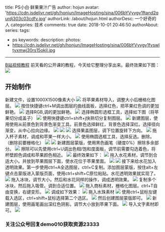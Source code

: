 title: PS小白·鲜果果汁广告
author: hojun
avatar: 'https://cdn.jsdelivr.net/gh/honjun/ImageHosting/sina/006bYVyvgy1ftand2qurdj303c03cdfv.jpg'
authorLink: /about/hojun.html
authorDesc: 一个好奇的人
categories: 技术
comments: true
date: 2018-10-01 20:46:50
authorAbout:
series:
tags:
 - ps
keywords:
description:
photos:
 - https://cdn.jsdelivr.net/gh/honjun/ImageHosting/sina/006bYVyvgy1fvswltyxmwj30rs15okjl.jpg
---
[B站视频教程](https://www.bilibili.com/video/av32786755)
前天看的公开课的教程，今天给它整理分享出来。最终效果如下图： 
![](https://cdn.jsdelivr.net/gh/honjun/ImageHosting/sina/006bYVyvgy1fvswltyxmwj30rs15okjl.jpg)

## 开始制作
新建文件，设置1000X1500像素大小
![](https://cdn.jsdelivr.net/gh/honjun/ImageHosting/sina/006bYVyvgy1fvswucki8yj30kc0d2n18.jpg)
将苹果素材导入，调整大小后栅格化图层。
![](https://cdn.jsdelivr.net/gh/honjun/ImageHosting/sina/006bYVyvgy1fvswv3qjhkj30nx0frjy1.jpg)
按住快捷键ctrl+M调出图层的曲线面板，选择红色，把苹果红色调的更加鲜艳。
![](https://cdn.jsdelivr.net/gh/honjun/ImageHosting/sina/006bYVyvgy1fvswwojufyj30pd0f1ah1.jpg)
选择RGB,调的更加鲜艳。
![](https://cdn.jsdelivr.net/gh/honjun/ImageHosting/sina/006bYVyvgy1fvsxc21ihdj30ou0dldmb.jpg)
选择椭圆形选框工具，选择如下图（将苹果切分成盖子）
![](https://cdn.jsdelivr.net/gh/honjun/ImageHosting/sina/006bYVyvgy1fvsxeo9khxj30y60fvdmq.jpg)
使用快捷键ctrl+shift+j快熟切分复制图层。
![](https://cdn.jsdelivr.net/gh/honjun/ImageHosting/sina/006bYVyvgy1fvsy2psaa0j30pn0dr43j.jpg)
新建图层，使用使用从前景色到背景色渐变工具。前景色选择鲜红，背景色选择深红。选择径向渐变，从中心拉向边缘。
![](https://cdn.jsdelivr.net/gh/honjun/ImageHosting/sina/006bYVyvgy1fvsy4lsoazj30yk0gntgp.jpg)
![](https://cdn.jsdelivr.net/gh/honjun/ImageHosting/sina/006bYVyvgy1fvsyasl4gzj30mm0fa77h.jpg)
![](https://cdn.jsdelivr.net/gh/honjun/ImageHosting/sina/006bYVyvgy1fvsydhqzkcj30ex0cy0vh.jpg)
选择果盖图层，调下位置旋转下方向。
![](https://cdn.jsdelivr.net/gh/honjun/ImageHosting/sina/006bYVyvgy1fvsyeei3xuj30hx0ekq8o.jpg)
拖入杯子素材，调成和苹果一样大小。
![](https://cdn.jsdelivr.net/gh/honjun/ImageHosting/sina/006bYVyvgy1fvsyg74n14j30ll0ccgue.jpg)
使用椭圆选框工具，选择反选。删除。（删除前要栅格化）
![](https://cdn.jsdelivr.net/gh/honjun/ImageHosting/sina/006bYVyvgy1fvsyhlmhuwj30oa0d6dq8.jpg)
![](https://cdn.jsdelivr.net/gh/honjun/ImageHosting/sina/006bYVyvgy1fvsyis6df3j30n90bxk0r.jpg)
新建图层蒙版，使用黑色画笔（硬度0%）擦除多余部分。
![](https://cdn.jsdelivr.net/gh/honjun/ImageHosting/sina/006bYVyvgy1fvsykqaw8hj30qb0brti0.jpg)
擦除可以先使用ctrl+U调出色相/饱和度面板，调节前需要勾选着色，将杯壁颜色调成和苹果颜色相近。
![](https://cdn.jsdelivr.net/gh/honjun/ImageHosting/sina/006bYVyvgy1fvsymqvep5j30t50enti4.jpg)
最终效果如下：
![](https://cdn.jsdelivr.net/gh/honjun/ImageHosting/sina/006bYVyvgy1fvsypjrpbkj30n30bfqck.jpg)
拖入水花素材，调节到合适大小。并放到苹果图层下面，使水花位于苹果里面。
![](https://cdn.jsdelivr.net/gh/honjun/ImageHosting/sina/006bYVyvgy1fvsyq7hh94j30jv0btwo6.jpg)
![](https://cdn.jsdelivr.net/gh/honjun/ImageHosting/sina/006bYVyvgy1fvsyrtqfx4j30vb0fgh1n.jpg)
接下来给水花加入透明效果。第一步使用ctrl+A全选图层，ctrl+C复制。添加图层蒙版，按住alt+左键点击蒙版进入蒙版页面，使用ctrl+shift+C原位粘贴。水花透明效果就实现了。
![](https://cdn.jsdelivr.net/gh/honjun/ImageHosting/sina/006bYVyvgy1fvsyucquygj30v00etafz.jpg)
拖入冰块，调节大小。然后和水花同样的操作，调成透明效果。
![](https://cdn.jsdelivr.net/gh/honjun/ImageHosting/sina/006bYVyvgy1fvsyxn6viyj30i90b7gw8.jpg)
复制多个冰块，然后拖入吸管。调到合适位置。
![](https://cdn.jsdelivr.net/gh/honjun/ImageHosting/sina/006bYVyvgy1fvsz4cwdgmj30ig0di44n.jpg)
拖入商标素材，栅格化图层。ctrl+T自由变换，右键变形。
![](https://cdn.jsdelivr.net/gh/honjun/ImageHosting/sina/006bYVyvgy1fvsz8iv21oj30jv0dm7d4.jpg)
调成如下效果：
![](https://cdn.jsdelivr.net/gh/honjun/ImageHosting/sina/006bYVyvgy1fvszbyro4oj30gu09q10f.jpg)
拖入水珠素材
![](https://cdn.jsdelivr.net/gh/honjun/ImageHosting/sina/006bYVyvgy1fvszdcjkzqj30em0e246q.jpg)
使用ctrl+鼠标左键载入选区，ctrl+shift+鼠标选择第二个选区。
![](https://cdn.jsdelivr.net/gh/honjun/ImageHosting/sina/006bYVyvgy1fvszgznmaqj30fx0biwlc.jpg)
然后创建图层蒙版即可。
![](https://cdn.jsdelivr.net/gh/honjun/ImageHosting/sina/006bYVyvgy1fvszje9ek9j30r30ekti2.jpg)
新建图层，使用画笔画出深红色阴影。调节大小放到苹果下面。
![](https://cdn.jsdelivr.net/gh/honjun/ImageHosting/sina/006bYVyvgy1fvszlo9b5qj30ry0ddqb4.jpg)
导入文字素材即可。
![](https://cdn.jsdelivr.net/gh/honjun/ImageHosting/sina/006bYVyvgy1fvszut1i13j30fq0e1ah8.jpg)
### 关注公众号回复demo010获取资源23333